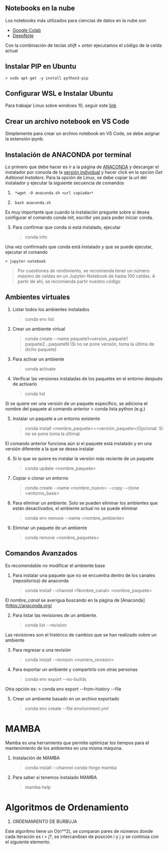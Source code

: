 ## Notebooks en la nube

Los notebooks más utilizados para ciencias de datos en la nube son

- [Google Colab](https://colab.research.google.com/notebooks/welcome.ipynb?hl=es)
- [DeepNote](https://deepnote.com/)

Con la combinación de teclas *shift + enter* ejecutamos el código de la celda actual

## Instalar PIP en Ubuntu

    > sudo apt-get -y install python3-pip 

## Configurar WSL e Instalar Ubuntu
Para trabajar Linux sobre windows 10, seguir este [link](https://code.visualstudio.com/docs/remote/wsl-tutorial)

## Crear un archivo notebook en VS Code
Simplemente para crear un archivo notebook en VS Code, se debe asignar la extensión ipynb.

## Instalación de ANACONDA por terminal

Lo primero que debe hacer es ir a la página de [ANACONDA](https://www.anaconda.com/) y descargar el instalador por consola de la [versión individual](https://www.anaconda.com/products/individual) y hacer click en la opción *Get Aditional Installers*. Para la opción de Linux, se debe copiar la url del instalador  y ejecutar la siguiente secuencia de comandos

1.      *wget -O anaconda.sh <url copiada>* 
2.      bash anaconda.sh

Es muy importante que cuando la instalación pregunte sobre si desea configurar el comando conda init, escribir yes para poder iniciar conda.

3. Para confirmar que conda si está instalado, ejecutar

    > conda info

Una vez confirmado que conda está instalado y que se puede ejecutar, ejecutar el comando

    > jupyter-notebook

> Por cuestiones de rendimiento, se recomienda tener un número máximo de celdas en un Jupyter-Notebook de hasta 100 celdas. A partir de ahí, se recomienda partir nuestro código

## Ambientes virtuales

1. Listar todos los ambientes instalados
    > conda env list

2. Crear un ambiente virtual
    > conda create --name <nombre entorno> paquete1=version_paquete1 paquete2...paqueteN (Si no se pone versión, toma la última de dicho paquete)

3. Para activar un ambiente
    > conda activate <nombre entorno>

4. Verificar las versiones instaladas de los paquetes en el entorno después de activarlo
    > conda list

Si se quiere ver una versión de un paquete específico, se adiciona el nombre del paquete al comando anterior
    > conda lista python (e.g.)

5. Instalar un paquete a un entorno existente
    > conda install <nombre_paquete>=<versión_paquete>(Opcional. Si no se pone toma la última)

El comando anterior funciona aún si el paquete está instalado y en una versión diferente a la que se desea instalar

6. Si lo que se quiere es instalar la versión más reciente de un paquete
    > conda update <nombre_paquete>

7. Copiar o clonar un entorno
    > conda create --name <nombre_nuevo> --copy --clone <entorno_base>

8. Para eliminar un ambiente. Solo se pueden eliminar los ambientes que están desactivados, el ambiente actual no se puede eliminar
    > conda env remove --name <nombre_ambiente>

9. Eliminar un paquete de un ambiente
    > conda remove <nombre_paquetes>

## Comandos Avanzados

Es recomendable no modificar el ambiente base

1. Para instalar una paquete que no se encuentra dentro de los canales (repositorios) de anaconda
    > conda install --channel <Nombre_canal> <nombre_paquete>

El *nombre_canal* se averigua buscando en la página de [Anaconda](https://anaconda.org/

2. Para listar las revisiones de un ambiente.
    > conda list --revision

Las revisiones son el histórico de cambios que se han realizado sobre un ambiente

3. Para regresar a una revisión
    > conda install --revision <numero_revision>

4. Para exportar un ambiente y compartirlo con otras personas
    > conda env export --no-builds

Otra opción es:
    > conda env export --from-history --file 

5. Crear un ambiente basado en un archivo exportado
    > conda env create --file environment.yml

# MAMBA

Mamba es una herramienta que permite optimizar los tiempos para el mantenimiento de los ambientes en una misma máquina. 

1. Instalación de MAMBA
    > conda install --channel conda-forge mamba

2. Para saber si tenemos instalado MAMBA
    > mamba help

# Algoritmos de Ordenamiento

1. ORDENAMIENTO DE BURBUJA

Este algoritmo tiene un O(n**2), se comparan pares de números donde cada iteración es i > j?, se intercambian de posición i y j y se continúa con el siguiente elemento.
